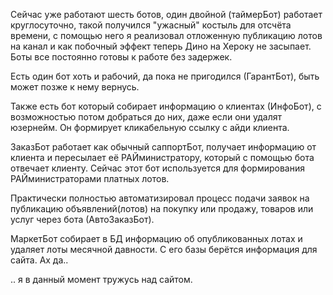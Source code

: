 Сейчас уже работают шесть ботов, один двойной (таймерБот) работает
круглосуточно, такой получился "ужасный" костыль для отсчёта времени,
с помощью него я реализовал отложенную публикацию лотов на канал и 
как побочный эффект теперь Дино на Хероку не засыпает. Боты все постоянно
готовы к работе без задержек. 

Есть один бот хоть и рабочий, да пока не 
пригодился (ГарантБот), быть может позже к нему вернусь. 

Также есть бот который собирает информацию о клиентах (ИнфоБот), с 
возможностью потом добраться до них, даже если они удалят юзернейм. 
Он формирует кликабельную ссылку с айди клиента.

ЗаказБот работает как обычный саппортБот, получает информацию от клиента
и пересылает её РАЙминистратору, который с помощью бота отвечает клиенту.
Сейчас этот бот используется для формирования РАЙминистраторами платных
лотов.

Практически полностью автоматизировал процесс подачи заявок 
на публикацию объявлений(лотов) на покупку или продажу, 
товаров или услуг через бота (АвтоЗаказБот).

МаркетБот собирает в БД информацию об опубликованных лотах и удаляет 
лоты месячной давности. С его базы берётся информация для сайта. Ах да..

.. я в данный момент тружусь над сайтом.
